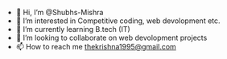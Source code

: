 - 👋 Hi, I’m @Shubhs-Mishra
- 👀 I’m interested in Competitive coding, web devolopment etc.
- 🌱 I’m currently learning B.tech (IT)
- 💞️ I’m looking to collaborate on web devolopment projects
- 📫 How to reach me thekrishna1995@gmail.com

<!---
Shubhs-Mishra/Shubhs-Mishra is a ✨ special ✨ repository because its `README.md` (this file) appears on your GitHub profile.
You can click the Preview link to take a look at your changes.
--->
